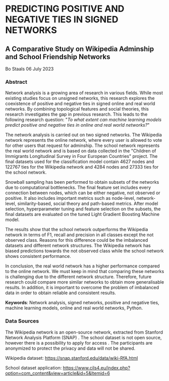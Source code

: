 # PREDICTING POSITIVE AND NEGATIVE TIES IN SIGNED NETWORKS
## A Comparative Study on Wikipedia Adminship and School Friendship Networks

Bo Staals
06 July 2023

### Abstract

Network analysis is a growing area of research in various fields. While most existing studies focus on unsigned networks, this research explores the coexistence of positive and negative ties in signed online and real world networks. By combining topological features and social theories, this research investigates the gap in previous research. This leads to the following research question: "*To what extent can machine learning models predict positive and negative ties in online and real world networks?*" 

The network analysis is carried out on two signed networks. The Wikipedia network represents the online network, where every user is allowed to vote for other users that request for adminship. The school network represents the real world network and is based on data collected in the "Children of Immigrants Longitudinal Survey in Four European Countries" project. The final datasets used for the classification model contain 4627 nodes and 122767 ties for the Wikipedia network and 4284 nodes and 27333 ties for the school network.

Snowball sampling has been performed to obtain subsets of the networks due to computational bottlenecks. The final feature set includes every connection between nodes, which can be either negative, not observed or positive. It also includes important metrics such as node-level, network-level, similarity-based, social theory and path-based metrics. After model selection, hyperparameter tuning and feature selection on the subsets, the final datasets are evaluated on the tuned Light Gradient Boosting Machine model. 

The results show that the school network outperforms the Wikipedia network in terms of F1, recall and precision in all classes except the not observed class. Reasons for this difference could be the imbalanced datasets and different network structures. The Wikipedia network has biased predictions towards the not observed class while the school network shows consistent performance. 

In conclusion, the real world network has a higher performance compared to the online network. We must keep in mind that comparing these networks is challenging due to the different network structure. Therefore, future research could compare more similar networks to obtain more generalisable results. In addition, it is important to overcome the problem of imbalanced data in order to obtain reliable and consistent results.

**Keywords**: Network analysis, signed networks, positive and negative ties, machine learning models, online and real world networks, Python. 

### Data Sources
The Wikipedia network is an open-source network, extracted from Stanford Network Analysis Platform (SNAP) . The school dataset is not open source, however there is a possibility to apply for access . The participants are anonymized to protect the privacy and data will not be shared.

Wikipedia dataset: https://snap.stanford.edu/data/wiki-RfA.html

School dataset application: https://www.cils4.eu/index.php?option=com_content&view=article&id=5&Itemid=6

